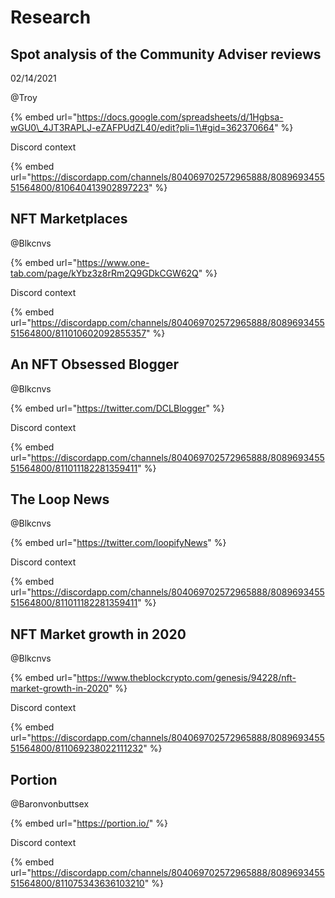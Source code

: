 # Research

## Spot analysis of the Community Adviser reviews

 02/14/2021

@Troy

{% embed url="https://docs.google.com/spreadsheets/d/1Hgbsa-wGU0\_4JT3RAPLJ-eZAFPUdZL40/edit?pli=1\#gid=362370664" %}

Discord context

{% embed url="https://discordapp.com/channels/804069702572965888/808969345551564800/810640413902897223" %}

## NFT Marketplaces

@Blkcnvs

{% embed url="https://www.one-tab.com/page/kYbz3z8rRm2Q9GDkCGW62Q" %}

Discord context

{% embed url="https://discordapp.com/channels/804069702572965888/808969345551564800/811010602092855357" %}

## An NFT Obsessed Blogger

@Blkcnvs

{% embed url="https://twitter.com/DCLBlogger" %}

Discord context

{% embed url="https://discordapp.com/channels/804069702572965888/808969345551564800/811011182281359411" %}



## The Loop News

@Blkcnvs

{% embed url="https://twitter.com/loopifyNews" %}

Discord context

{% embed url="https://discordapp.com/channels/804069702572965888/808969345551564800/811011182281359411" %}

## NFT Market growth in 2020

@Blkcnvs

{% embed url="https://www.theblockcrypto.com/genesis/94228/nft-market-growth-in-2020" %}

Discord context

{% embed url="https://discordapp.com/channels/804069702572965888/808969345551564800/811069238022111232" %}

## Portion

@Baronvonbuttsex

{% embed url="https://portion.io/" %}

Discord context

{% embed url="https://discordapp.com/channels/804069702572965888/808969345551564800/811075343636103210" %}





